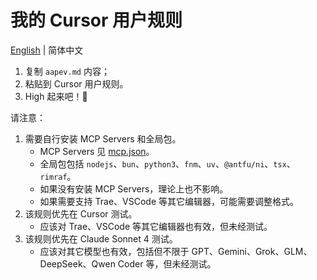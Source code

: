 # 我的 Cursor 用户规则

[English](./README.md) | 简体中文

1. 复制 `aapev.md` 内容；
2. 粘贴到 Cursor 用户规则。
3. High 起来吧！🎉

请注意：

1. 需要自行安装 MCP Servers 和全局包。
   - MCP Servers 见 [mcp.json](./mcp.json)。
   - 全局包包括 `nodejs`、`bun`、`python3`、`fnm`、`uv`、`@antfu/ni`、`tsx`、`rimraf`。
   - 如果没有安装 MCP Servers，理论上也不影响。
   - 如果需要支持 Trae、VSCode 等其它编辑器，可能需要调整格式。
2. 该规则优先在 Cursor 测试。
   - 应该对 Trae、VSCode 等其它编辑器也有效，但未经测试。
3. 该规则优先在 Claude Sonnet 4 测试。
   - 应该对其它模型也有效，包括但不限于 GPT、Gemini、Grok、GLM、DeepSeek、Qwen Coder 等，但未经测试。
